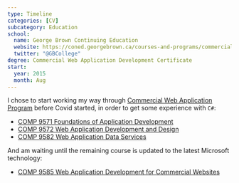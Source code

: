 ```yaml
---
type: Timeline
categories: [CV]
subcategory: Education
school:
  name: George Brown Continuing Education
  website: https://coned.georgebrown.ca/courses-and-programs/commercial-web-application-development-program
  twitter: "@GBCollege"
degree: Commercial Web Application Development Certificate
start:
  year: 2015
  month: Aug
---
```


I chose to start working my way through [Commercial Web Application Program](https://coned.georgebrown.ca/courses-and-programs/commercial-web-application-development-program) before Covid started, in order to get some experience with `C#`:

- [COMP 9571 Foundations of Application Development](https://coned.georgebrown.ca/courses-and-programs/foundations-of-application-development-distance-learning)
- [COMP 9572 Web Application Development and Design](https://coned.georgebrown.ca/courses-and-programs/web-application-development-and-design-distance-learning)
- [COMP 9582 Web Application Data Services](https://coned.georgebrown.ca/courses-and-programs/web-application-data-services-distance-learning)

And am waiting until the remaining course is updated to the latest Microsoft technology:

- [COMP 9585 Web Application Development for Commercial Websites](https://coned.georgebrown.ca/courses-and-programs/web-application-development-for-commercial-websites)
